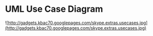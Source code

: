 # UML Use Case Diagram #
![http://gadgets.kbac70.googlepages.com/skype.extras.usecases.jpg](http://gadgets.kbac70.googlepages.com/skype.extras.usecases.jpg)